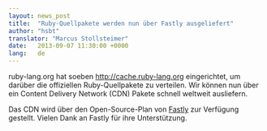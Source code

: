 ```yaml
---
layout: news_post
title:  "Ruby-Quellpakete werden nun über Fastly ausgeliefert"
author: "hsbt"
translator: "Marcus Stollsteimer"
date:   2013-09-07 11:30:00 +0000
lang:   de
---
```


ruby-lang.org hat soeben http://cache.ruby-lang.org eingerichtet,
um darüber die offiziellen Ruby-Quellpakete zu verteilen.
Wir können nun über ein Content Delivery Network (CDN)
Pakete schnell weltweit ausliefern.

Das CDN wird über den Open-Source-Plan von [Fastly][1] zur Verfügung gestellt.
Vielen Dank an Fastly für ihre Unterstützung.

[1]: http://www.fastly.com
